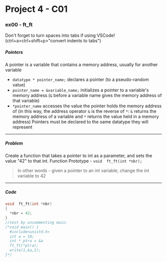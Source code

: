 # Project 4 - C01
### ex00 - ft_ft
Don't forget to turn spaces into tabs if using VSCode! (ctrl+a>ctrl+shift+p>"convert indents to tabs")
##### Pointers
A pointer is a variable that contains a memory address, usually for another variable
- `datatype * pointer_name;` declares a pointer (to a pseudo-random value)
- `pointer_name = &variable_name;` initializes a pointer to a variable's memory address (`&` before a variable name gives the memory address of that variable)
- `*pointer_name` accesses the value the pointer holds the memory address of (in this way, the address operator `&` is the reverse of `*`: `&` returns the memory address of a variable and `*` returns the value held in a memory address)
Pointers must be declared to the same datatype they will represent
___
##### Problem
Create a function that takes a pointer to int as a parameter, and sets the value "42"
to that int.
Function Prototype - `void  ft_ft(int *nbr);`
> In other words - given a pointer to an int variable, change the int variable to 42
___
##### Code
```C
void  ft_ft(int *nbr)
{
  *nbr = 42;
}
//test by uncommenting main:
/*void main() {
  #include<unistd.h>
  int a = 10;
  int * ptra = &a
  ft_ft(*ptra);
  write(1,&a,1);
}*/
```
